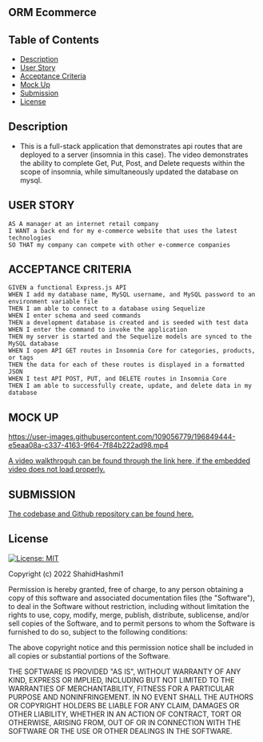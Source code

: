 # <ORM-Ecommerce>

## ORM Ecommerce

## Table of Contents

- [Description](#description)
- [User Story](#user-story)
- [Acceptance Criteria](#acceptance-criteria)
- [Mock Up](#mock-up)
- [Submission](#submission)
- [License](#license)

## Description
<ul>
<li>This is a full-stack application that demonstrates api routes that are deployed to a server (insomnia in this case). The video demonstrates the ability to complete Get, Put, Post, and Delete requests within the scope of insomnia, while simultaneously updated the database on mysql.</li>
</ul>

## USER STORY

```
AS A manager at an internet retail company
I WANT a back end for my e-commerce website that uses the latest technologies
SO THAT my company can compete with other e-commerce companies
```

## ACCEPTANCE CRITERIA

```
GIVEN a functional Express.js API
WHEN I add my database name, MySQL username, and MySQL password to an environment variable file
THEN I am able to connect to a database using Sequelize
WHEN I enter schema and seed commands
THEN a development database is created and is seeded with test data
WHEN I enter the command to invoke the application
THEN my server is started and the Sequelize models are synced to the MySQL database
WHEN I open API GET routes in Insomnia Core for categories, products, or tags
THEN the data for each of these routes is displayed in a formatted JSON
WHEN I test API POST, PUT, and DELETE routes in Insomnia Core
THEN I am able to successfully create, update, and delete data in my database
```

## MOCK UP

  

https://user-images.githubusercontent.com/109056779/196849444-e5eaa08a-c337-4163-9f64-7f84b222ad98.mp4


  
<a href="https://drive.google.com/file/d/1niw5gYASiaDmCnmDmwoWBaPP_-fkcf7d/view?usp=sharing" target="_blank">A video walkthroguh can be found through the link here, if the embedded video does not load properly.</a>


## SUBMISSION

<a href="https://github.com/ShahidHashmi1/ORM-Ecommerce" target="_blank">The codebase and Github repository can be found here.</a>

## License

[![License: MIT](https://img.shields.io/badge/License-MIT-yellow.svg)](https://opensource.org/licenses/MIT)

Copyright (c) 2022 ShahidHashmi1

Permission is hereby granted, free of charge, to any person obtaining a copy
of this software and associated documentation files (the "Software"), to deal
in the Software without restriction, including without limitation the rights
to use, copy, modify, merge, publish, distribute, sublicense, and/or sell
copies of the Software, and to permit persons to whom the Software is
furnished to do so, subject to the following conditions:

The above copyright notice and this permission notice shall be included in all
copies or substantial portions of the Software.

THE SOFTWARE IS PROVIDED "AS IS", WITHOUT WARRANTY OF ANY KIND, EXPRESS OR
IMPLIED, INCLUDING BUT NOT LIMITED TO THE WARRANTIES OF MERCHANTABILITY,
FITNESS FOR A PARTICULAR PURPOSE AND NONINFRINGEMENT. IN NO EVENT SHALL THE
AUTHORS OR COPYRIGHT HOLDERS BE LIABLE FOR ANY CLAIM, DAMAGES OR OTHER
LIABILITY, WHETHER IN AN ACTION OF CONTRACT, TORT OR OTHERWISE, ARISING FROM,
OUT OF OR IN CONNECTION WITH THE SOFTWARE OR THE USE OR OTHER DEALINGS IN THE
SOFTWARE.
